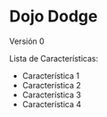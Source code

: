 # Dojo Dodge

Versión 0

Lista de Características:
- Característica 1
- Característica 2
- Característica 3
- Característica 4
